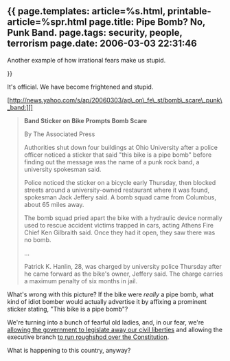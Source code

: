 {{
page.templates: article=%s.html, printable-article=%spr.html
page.title: Pipe Bomb? No, Punk Band.
page.tags: security, people, terrorism
page.date: 2006-03-03 22:31:46
---
Another example of how irrational fears make us stupid.


}}

It's official. We have become frightened and stupid.

[http://news.yahoo.com/s/ap/20060303/ap\_on\_fe\_st/bomb\_scare\_punk\_band:][]

> **Band Sticker on Bike Prompts Bomb Scare**
> 
> By The Associated Press
> 
> Authorities shut down four buildings at Ohio University after a
> police officer noticed a sticker that said "this bike is a pipe
> bomb" before finding out the message was the name of a punk rock
> band, a university spokesman said.
> 
> Police noticed the sticker on a bicycle early Thursday, then
> blocked streets around a university-owned restaurant where it was
> found, spokesman Jack Jeffery said. A bomb squad came from
> Columbus, about 65 miles away.
> 
> The bomb squad pried apart the bike with a hydraulic device
> normally used to rescue accident victims trapped in cars, acting
> Athens Fire Chief Ken Gilbraith said. Once they had it open, they
> saw there was no bomb.
> 
> ...
> 
> Patrick K. Hanlin, 28, was charged by university police Thursday
> after he came forward as the bike's owner, Jeffery said. The charge
> carries a maximum penalty of six months in jail.

What's wrong with this picture? If the bike were *really* a pipe
bomb, what kind of idiot bomber would actually advertise it by
affixing a prominent sticker stating, "This bike is a pipe bomb"?

We're turning into a bunch of fearful old ladies, and, in our fear,
we're
[allowing the government to legislate away our civil liberties][]
and allowing the executive branch
[to run roughshod over the Constitution][].

What is happening to this country, anyway?

[http://news.yahoo.com/s/ap/20060303/ap\_on\_fe\_st/bomb\_scare\_punk\_band:]: http://news.yahoo.com/s/ap/20060303/ap_on_fe_st/bomb_scare_punk_band:
[allowing the government to legislate away our civil liberties]: http://www.epic.org/privacy/terrorism/usapatriot/default.html
[to run roughshod over the Constitution]: http://www.npr.org/news/specials/nsawiretap/legality.html
